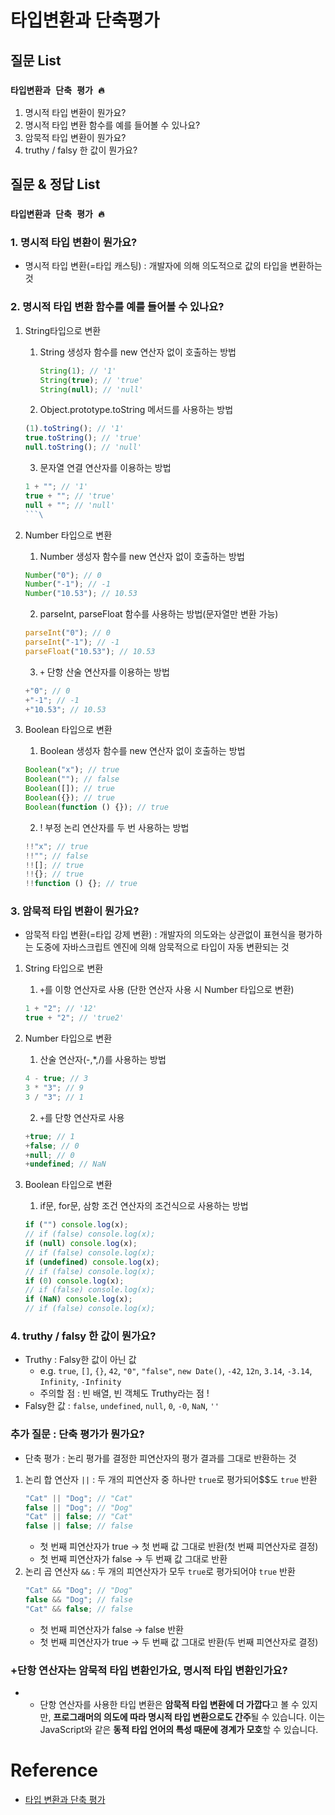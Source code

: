 # 타입변환과 단축평가

## 질문 List

### `타입변환과 단축 평가 🔥`

1. 명시적 타입 변환이 뭔가요?
2. 명시적 타입 변환 함수를 예를 들어볼 수 있나요?
3. 암묵적 타입 변환이 뭔가요?
4. truthy / falsy 한 값이 뭔가요?

## 질문 & 정답 List

### `타입변환과 단축 평가 🔥`

### 1. 명시적 타입 변환이 뭔가요?

- 명시적 타입 변환(=타입 캐스팅) : 개발자에 의해 의도적으로 값의 타입을 변환하는 것

### 2. 명시적 타입 변환 함수를 예를 들어볼 수 있나요?

1. String타입으로 변환
   1. String 생성자 함수를 new 연산자 없이 호출하는 방법
      ```js
      String(1); // '1'
      String(true); // 'true'
      String(null); // 'null'
      ```
   2. Object.prototype.toString 메서드를 사용하는 방법
   ```js
   (1).toString(); // '1'
   true.toString(); // 'true'
   null.toString(); // 'null'
   ```
   3. 문자열 연결 연산자를 이용하는 방법
   ````js
   1 + ""; // '1'
   true + ""; // 'true'
   null + ""; // 'null'
   ```\
   ````
2. Number 타입으로 변환

   1. Number 생성자 함수를 new 연산자 없이 호출하는 방법

   ```js
   Number("0"); // 0
   Number("-1"); // -1
   Number("10.53"); // 10.53
   ```

   2. parseInt, parseFloat 함수를 사용하는 방법(문자열만 변환 가능)

   ```js
   parseInt("0"); // 0
   parseInt("-1"); // -1
   parseFloat("10.53"); // 10.53
   ```

   3. `+` 단항 산술 연산자를 이용하는 방법

   ```js
   +"0"; // 0
   +"-1"; // -1
   +"10.53"; // 10.53
   ```

3. Boolean 타입으로 변환
   1. Boolean 생성자 함수를 new 연산자 없이 호출하는 방법
   ```js
   Boolean("x"); // true
   Boolean(""); // false
   Boolean([]); // true
   Boolean({}); // true
   Boolean(function () {}); // true
   ```
   2. ! 부정 논리 연산자를 두 번 사용하는 방법
   ```js
   !!"x"; // true
   !!""; // false
   !![]; // true
   !!{}; // true
   !!function () {}; // true
   ```

### 3. 암묵적 타입 변환이 뭔가요?

- 암묵적 타입 변환(=타입 강제 변환) : 개발자의 의도와는 상관없이 표현식을 평가하는 도중에 자바스크립트 엔진에 의해 암묵적으로 타입이 자동 변환되는 것

1. String 타입으로 변환

   1. `+`를 이항 연산자로 사용 (단한 연산자 사용 시 Number 타입으로 변환)

   ```js
   1 + "2"; // '12'
   true + "2"; // 'true2'
   ```

2. Number 타입으로 변환

   1. 산술 연산자(-,\*,/)를 사용하는 방법

   ```js
   4 - true; // 3
   3 * "3"; // 9
   3 / "3"; // 1
   ```

   2. `+`를 단항 연산자로 사용

   ```js
   +true; // 1
   +false; // 0
   +null; // 0
   +undefined; // NaN
   ```

3. Boolean 타입으로 변환
   1. if문, for문, 삼항 조건 연산자의 조건식으로 사용하는 방법
   ```js
   if ("") console.log(x);
   // if (false) console.log(x);
   if (null) console.log(x);
   // if (false) console.log(x);
   if (undefined) console.log(x);
   // if (false) console.log(x);
   if (0) console.log(x);
   // if (false) console.log(x);
   if (NaN) console.log(x);
   // if (false) console.log(x);
   ```

### 4. truthy / falsy 한 값이 뭔가요?

- Truthy : Falsy한 값이 아닌 값
  - e.g. `true`, `[]`, `{}`, `42`, `"0"`, `"false"`, `new Date()`, `-42`, `12n`, `3.14`, `-3.14`, `Infinity`, `-Infinity`
  - 주의할 점 : 빈 배열, 빈 객체도 Truthy라는 점 !
- Falsy한 값 : `false`, `undefined`, `null`, `0`, `-0`, `NaN`, `''`

### 추가 질문 : 단축 평가가 뭔가요?

- 단축 평가 : 논리 평가를 결정한 피연산자의 평가 결과를 그대로 반환하는 것

1. 논리 합 연산자 `||` : 두 개의 피연산자 중 하나만 `true`로 평가되어$$도 `true` 반환
   ```js
   "Cat" || "Dog"; // "Cat"
   false || "Dog"; // "Dog"
   "Cat" || false; // "Cat"
   false || false; // false
   ```
   - 첫 번째 피연산자가 true -> 첫 번째 값 그대로 반환(첫 번째 피연산자로 결정)
   - 첫 번째 피연산자가 false -> 두 번째 값 그대로 반환
2. 논리 곱 연산자 `&&` : 두 개의 피연산자가 모두 `true`로 평가되어야 `true` 반환
   ```js
   "Cat" && "Dog"; // "Dog"
   false && "Dog"; // false
   "Cat" && false; // false
   ```
   - 첫 번째 피연산자가 false -> false 반환
   - 첫 번째 피연산자가 true -> 두 번째 값 그대로 반환(두 번째 피연산자로 결정)

### +단항 연산자는 암묵적 타입 변환인가요, 명시적 타입 변환인가요?

- - 단항 연산자를 사용한 타입 변환은 **암묵적 타입 변환에 더 가깝다**고 볼 수 있지만, **프로그래머의 의도에 따라 명시적 타입 변환으로도 간주**될 수 있습니다. 이는 JavaScript와 같은 **동적 타입 언어의 특성 때문에 경계가 모호**할 수 있습니다.

# Reference

- [타입 변환과 단축 평가](https://poiemaweb.com/js-type-coercion)
